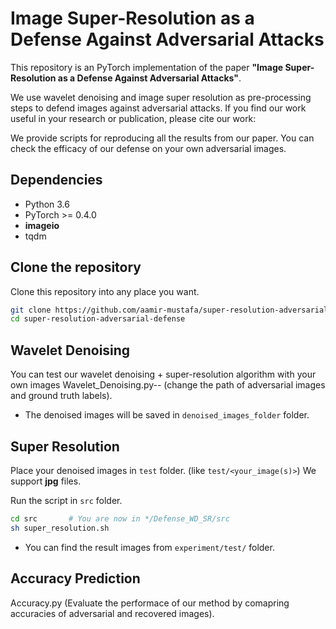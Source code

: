 # Image Super-Resolution as a Defense Against Adversarial Attacks

This repository is an PyTorch implementation of the paper **"Image Super-Resolution as a Defense Against Adversarial Attacks"**.

We use wavelet denoising and image super resolution as pre-processing steps to defend images against adversarial attacks. If you find our work useful in your research or publication, please cite our work:

We provide scripts for reproducing all the results from our paper. You can check the efficacy of our defense on your own adversarial images.

## Dependencies
* Python 3.6
* PyTorch >= 0.4.0
* **imageio**
* tqdm


## Clone the repository
Clone this repository into any place you want.
```bash
git clone https://github.com/aamir-mustafa/super-resolution-adversarial-defense
cd super-resolution-adversarial-defense
```
## Wavelet Denoising
You can test our wavelet denoising + super-resolution algorithm with your own images
 Wavelet_Denoising.py-- (change the path of adversarial images and ground truth labels).

* The denoised images will be saved in ``denoised_images_folder`` folder.


## Super Resolution
Place your denoised images in ``test`` folder. (like ``test/<your_image(s)>``) We support  **jpg** files.

Run the script in ``src`` folder.
```bash
cd src       # You are now in */Defense_WD_SR/src
sh super_resolution.sh
```

* You can find the result images from ```experiment/test/``` folder.

## Accuracy Prediction

Accuracy.py (Evaluate the performace of our method by comapring accuracies of adversarial and recovered images).
